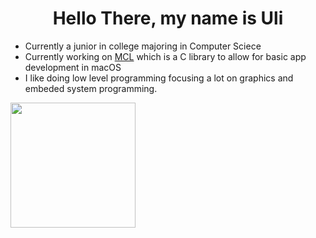 <h1 align="center"> Hello There, my name is Uli </h1>

- Currently a junior in college majoring in Computer Sciece
- Currently working on [MCL](https://github.com/UlizesR/MCL) which is a C library to allow for basic app development in macOS
- I like doing low level programming focusing a lot on graphics and embeded system programming.


<a href="https://github.com/UlizesR/">
  <img height=200 align="center" src="https://github-readme-stats.vercel.app/api/top-langs?username=Ulizesr&layout=compact&langs_count=8&card_width=320&hide_border=true&theme=transparent" />
</a>
